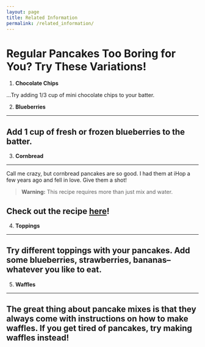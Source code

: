 ```yaml
---
layout: page
title: Related Information
permalink: /related_information/
---
```


# Regular Pancakes Too Boring for You? Try These Variations!

1. **Chocolate Chips**

...Try adding 1/3 cup of mini chocolate chips to your batter.

2. **Blueberries**
  ---
  Add 1 cup of fresh or frozen blueberries to the batter.
  ---

3. **Cornbread**
  ---
  Call me crazy, but cornbread pancakes are so good. I had them at iHop a few years ago and fell in love. Give them a shot!
  > **Warning:** This recipe requires more than just mix and water.
  
  Check out the recipe [here](http://allrecipes.com/recipe/191710/cornbread-pancakes/)!
  ---

4. **Toppings**
  ---
  Try different toppings with your pancakes. Add some blueberries, strawberries, bananas–whatever you like to eat. 
  ---

5. **Waffles**
  ---
  The great thing about pancake mixes is that they always come with instructions on how to make waffles. If you get tired of pancakes, try making waffles instead!
  ---

